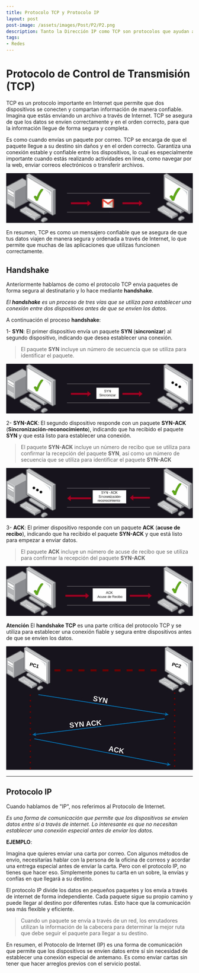 ```yaml
---
title: Protocolo TCP y Protocolo IP
layout: post
post-image: /assets/images/Post/P2/P2.png
description: Tanto la Dirección IP como TCP son protocolos que ayudan a que los dispositivos conectados a internet se comuniquen entre sí.
tags:
- Redes
---
```


# Protocolo de Control de Transmisión (TCP)

TCP es un protocolo importante en Internet que permite que dos dispositivos se conecten y compartan información de manera confiable. Imagina que estás enviando un archivo a través de Internet. TCP se asegura de que los datos se envíen correctamente y en el orden correcto, para que la información llegue de forma segura y completa.

Es como cuando envías un paquete por correo. TCP se encarga de que el paquete llegue a su destino sin daños y en el orden correcto. Garantiza una conexión estable y confiable entre los dispositivos, lo cual es especialmente importante cuando estás realizando actividades en línea, como navegar por la web, enviar correos electrónicos o transferir archivos.

![P2i1](/assets/images/Post/P2/P2i1.jpg)

En resumen, TCP es como un mensajero confiable que se asegura de que tus datos viajen de manera segura y ordenada a través de Internet, lo que permite que muchas de las aplicaciones que utilizas funcionen correctamente.

## Handshake

Anteriormente hablamos de como el protocolo TCP envia paquetes de forma segura al destinatario y lo hace mediante **handshake**. 

_El **handshake** es un proceso de tres vías que se utiliza para establecer una conexión entre dos dispositivos antes de que se envíen los datos._

A continuación el proceso **handshake**:

1- **SYN**: El primer dispositivo envía un paquete **SYN** (**sincronizar**) al segundo dispositivo, indicando que desea establecer una conexión.

> El paquete **SYN** incluye un número de secuencia que se utiliza para identificar el paquete.

![P2i2](/assets/images/Post/P2/P2i2.jpg)

2- **SYN-ACK**: El segundo dispositivo responde con un paquete **SYN-ACK** (**Sincronización-reconocimiento**), indicando que ha recibido el paquete **SYN** y que está listo para establecer una conexión.

>El paquete **SYN-ACK** incluye un número de recibo que se utiliza para confirmar la recepción del paquete **SYN**, así como un número de secuencia que se utiliza para identificar el paquete **SYN-ACK**

![P2i3](/assets/images/Post/P2/P2i3.jpg)

3- **ACK**: El primer dispositivo responde con un paquete **ACK** (**acuse de recibo**), indicando que ha recibido el paquete **SYN-ACK** y que está listo para empezar a enviar datos.

>El paquete **ACK** incluye un número de acuse de recibo que se utiliza para confirmar la recepción del paquete **SYN-ACK**

![P2i4](/assets/images/Post/P2/P2i4.jpg)


**Atención**
El **handshake TCP** es una parte crítica del protocolo TCP y se utiliza para establecer una conexión fiable y segura entre dispositivos antes de que se envíen los datos.

![P2i5](/assets/images/Post/P2/P2i5.jpg)

---

## Protocolo IP

Cuando hablamos de "IP", nos referimos al Protocolo de Internet. 

_Es una forma de comunicación que permite que los dispositivos se envíen datos entre sí a través de internet. Lo interesante es que no necesitan establecer una conexión especial antes de enviar los datos._


**EJEMPLO**:

Imagina que quieres enviar una carta por correo. Con algunos métodos de envío, necesitarías hablar con la persona de la oficina de correos y acordar una entrega especial antes de enviar la carta. Pero con el protocolo IP, no tienes que hacer eso. Simplemente pones tu carta en un sobre, la envías y confías en que llegará a su destino.

El protocolo IP divide los datos en pequeños paquetes y los envía a través de internet de forma independiente. Cada paquete sigue su propio camino y puede llegar al destino por diferentes rutas. Esto hace que la comunicación sea más flexible y eficiente.

>Cuando un paquete se envía a través de un red,  los enrutadores utilizan la información de la cabecera para determinar la mejor ruta que debe seguir el paquete para llegar a su destino.


En resumen, el Protocolo de Internet (IP) es una forma de comunicación que permite que los dispositivos se envíen datos entre sí sin necesidad de establecer una conexión especial de antemano. Es como enviar cartas sin tener que hacer arreglos previos con el servicio postal.
